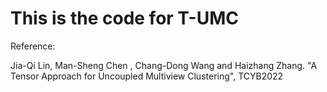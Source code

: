 # This is the code for T-UMC

Reference:

Jia-Qi Lin, Man-Sheng Chen , Chang-Dong Wang and Haizhang Zhang. "A Tensor Approach for Uncoupled Multiview Clustering", TCYB2022
